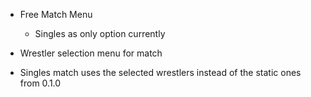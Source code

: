 - Free Match Menu
	- Singles as only option currently

- Wrestler selection menu for match

- Singles match uses the selected wrestlers instead of the static ones from 0.1.0